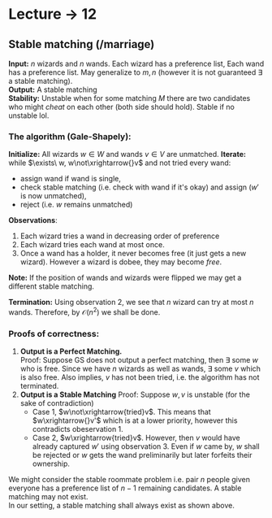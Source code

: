 # Lecture -> 12
## Stable matching (/marriage)
**Input:** $n$ wizards and $n$ wands.
Each wizard has a preference list,
Each wand has a preference list. May generalize to $m,n$ (however it is not guaranteed $\exists$ a stable matching).  
**Output:** A stable matching  
**Stability:** 
Unstable when for some matching $M$ there are two candidates who might *cheat* on each other (both side should hold).
Stable if no unstable lol.

### The algorithm (Gale-Shapely):  
**Initialize:** All wizards $w\in W$ and wands $v\in V$ are unmatched.
**Iterate:**  
while $\exists\ w, w\not\xrightarrow{}v$ and not tried every wand:  
- assign wand if wand is single,
- check stable matching (i.e. check with wand if it's okay) and assign ($w'$ is now unmatched),
- reject (i.e. $w$ remains unmatched)

**Observations**:
1. Each wizard tries a wand in decreasing order of preference
2. Each wizard tries each wand at most once.
3. Once a wand has a holder, it never becomes free (it just gets a new wizard). However a wizard is dobee, they may become *free*.

**Note:** If the position of wands and wizards were flipped we may get a different stable matching.

**Termination:** Using observation 2, we see that $n$ wizard can try at most $n$ wands. Therefore, by $\mathcal{O}(n^2)$ we shall be done.

### Proofs of correctness:
1. **Output is a Perfect Matching.**  
   Proof: Suppose GS does not output a perfect matching, then $\exists$ some $w$ who is free. Since we have $n$ wizards as well as wands, $\exists$ some $v$ which is also free. Also implies, $v$ has not been tried, i.e. the algorithm has not terminated.
2. **Output is a Stable Matching**
   Proof: Suppose $w,v$ is unstable (for the sake of contradiction)
   - Case 1, $w\not\xrightarrow{tried}v$. This means that $w\xrightarrow{}v'$ which is at a lower priority, however this contradicts obeservation 1.
   - Case 2, $w\xrightarrow{tried}v$. However, then $v$ would have already captured $w'$ using observation 3. Even if $w$ came by, $w$ shall be rejected or $w$ gets the wand preliminarily but later forfeits their ownership.

We might consider the stable roommate problem i.e. pair $n$ people given everyone has a preference list of $n-1$ remaining candidates. A stable matching may not exist.  
In our setting, a stable matching shall always exist as shown above.  